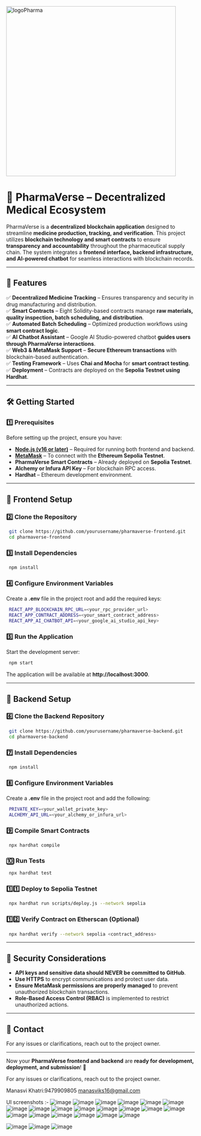 <img align="center" width="453" alt="logoPharma" src="https://github.com/Team-Upsilon/PharmaVerse-frontend/assets/103581884/6c562eb4-4c57-4f20-9cdd-e9fe98cc27f1">



# 🌿 PharmaVerse – Decentralized Medical Ecosystem

PharmaVerse is a **decentralized blockchain application** designed to streamline **medicine production, tracking, and verification**. This project utilizes **blockchain technology and smart contracts** to ensure **transparency and accountability** throughout the pharmaceutical supply chain. The system integrates a **frontend interface, backend infrastructure, and AI-powered chatbot** for seamless interactions with blockchain records.

---

## 🚀 Features  

✅ **Decentralized Medicine Tracking** – Ensures transparency and security in drug manufacturing and distribution.  
✅ **Smart Contracts** – Eight Solidity-based contracts manage **raw materials, quality inspection, batch scheduling, and distribution**.  
✅ **Automated Batch Scheduling** – Optimized production workflows using **smart contract logic**.  
✅ **AI Chatbot Assistant** – Google AI Studio-powered chatbot **guides users through PharmaVerse interactions**.  
✅ **Web3 & MetaMask Support** – **Secure Ethereum transactions** with blockchain-based authentication.  
✅ **Testing Framework** – Uses **Chai and Mocha** for **smart contract testing**.  
✅ **Deployment** – Contracts are deployed on the **Sepolia Testnet using Hardhat**.  

---

## 🛠️ Getting Started  

### 1️⃣ Prerequisites  

Before setting up the project, ensure you have:  

- **[Node.js (v16 or later)](https://nodejs.org/)** – Required for running both frontend and backend.  
- **[MetaMask](https://metamask.io/)** – To connect with the **Ethereum Sepolia Testnet**.  
- **PharmaVerse Smart Contracts** – Already deployed on **Sepolia Testnet**.  
- **Alchemy or Infura API Key** – For blockchain RPC access.  
- **Hardhat** – Ethereum development environment.  

---

## 📌 Frontend Setup  

### 2️⃣ Clone the Repository  

```sh
 git clone https://github.com/yourusername/pharmaverse-frontend.git
 cd pharmaverse-frontend
```

### 3️⃣ Install Dependencies  

```sh
 npm install
```

### 4️⃣ Configure Environment Variables  

Create a **.env** file in the project root and add the required keys:  

```sh
 REACT_APP_BLOCKCHAIN_RPC_URL=<your_rpc_provider_url>
 REACT_APP_CONTRACT_ADDRESS=<your_smart_contract_address>
 REACT_APP_AI_CHATBOT_API=<your_google_ai_studio_api_key>
```

### 5️⃣ Run the Application  

Start the development server:  

```sh
 npm start
```

The application will be available at **http://localhost:3000**.  

---

## 🔄 Backend Setup  

### 6️⃣ Clone the Backend Repository  

```sh
 git clone https://github.com/yourusername/pharmaverse-backend.git
 cd pharmaverse-backend
```

### 7️⃣ Install Dependencies  

```sh
 npm install
```

### 8️⃣ Configure Environment Variables  

Create a **.env** file in the project root and add the following:  

```sh
 PRIVATE_KEY=<your_wallet_private_key>
 ALCHEMY_API_URL=<your_alchemy_or_infura_url>
```

### 9️⃣ Compile Smart Contracts  

```sh
 npx hardhat compile
```

### 🔟 Run Tests  

```sh
 npx hardhat test
```

### 1️⃣1️⃣ Deploy to Sepolia Testnet  

```sh
 npx hardhat run scripts/deploy.js --network sepolia
```

### 1️⃣2️⃣ Verify Contract on Etherscan (Optional)  

```sh
 npx hardhat verify --network sepolia <contract_address>
```

---

## 🔐 Security Considerations  

- **API keys and sensitive data should NEVER be committed to GitHub**.  
- **Use HTTPS** to encrypt communications and protect user data.  
- **Ensure MetaMask permissions are properly managed** to prevent unauthorized blockchain transactions.  
- **Role-Based Access Control (RBAC)** is implemented to restrict unauthorized actions.  

---

## 📩 Contact  

For any issues or clarifications, reach out to the project owner.  

---

Now your **PharmaVerse frontend and backend** are **ready for development, deployment, and submission**! 🚀

For any issues or clarifications, reach out to the project owner.  

Manasvi Khatri:9479909805
manasviks16@gmail.com


UI screenshots :-
![image](https://github.com/user-attachments/assets/76429222-30f3-453b-b3f7-7decb568bf1e)
![image](https://github.com/user-attachments/assets/7fef9003-44b4-43af-acf1-a3524c3a7439)
![image](https://github.com/user-attachments/assets/274f3a1d-21b6-4d63-ae7b-1b20d7a98c2e)
![image](https://github.com/user-attachments/assets/5763f8b0-d5fc-4ead-b6bd-941c98198bbc)
![image](https://github.com/user-attachments/assets/42848988-6637-49f8-9271-dd5fe1f7e114)
![image](https://github.com/user-attachments/assets/857e58df-07bc-4b14-9ca4-448b87debf58)
![image](https://github.com/user-attachments/assets/07c27fc3-1070-4ccc-96ad-93c11724aab2)
![image](https://github.com/user-attachments/assets/3fa4d110-45ff-496c-9394-feb970eb4465)
![image](https://github.com/user-attachments/assets/6d6a5deb-d561-47e2-8b1f-59bf9228d602)
![image](https://github.com/user-attachments/assets/0acf2fe4-3e40-4a1b-b41c-0bc3f0b7d9c9)
![image](https://github.com/user-attachments/assets/647e799f-042b-41eb-abc7-4a11d1f96491)
![image](https://github.com/user-attachments/assets/407d25c9-fba0-4d6e-a922-04cac80c69ac)
![image](https://github.com/user-attachments/assets/a3bc4432-78b2-4e06-88fc-1abd256422fb)
![image](https://github.com/user-attachments/assets/58b27c76-fbb4-4e3a-8319-d4f4279e5bc7)
![image](https://github.com/user-attachments/assets/e2cc8461-78de-454e-9a57-906516c57648)
![image](https://github.com/user-attachments/assets/fc16a315-82d5-48f9-b617-1d59b6a6dcc5)
![image](https://github.com/user-attachments/assets/717251e4-cb01-4381-90c3-ca76a0bb500d)
![image](https://github.com/user-attachments/assets/3b45cf7e-1eca-46be-bfc4-e775682601e5)
![image](https://github.com/user-attachments/assets/bd09f277-f8f6-4a09-8791-f3c28d652753)
![image](https://github.com/user-attachments/assets/29b19220-df79-4933-a907-5f9e00178c5d)

![image](https://github.com/user-attachments/assets/c3bd571f-ceff-496d-a495-e6af1b910906)
![image](https://github.com/user-attachments/assets/bf9c864c-80dd-440b-98df-db7c56b22bab)
![image](https://github.com/user-attachments/assets/52bfe5a7-2144-4018-8b3c-84c437f58a25)

































